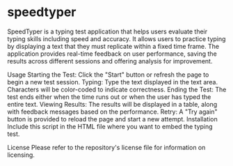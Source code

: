 # speedtyper
 
SpeedTyper is a typing test application that helps users evaluate their typing skills including speed and accuracy. It allows users to practice typing by displaying a text that they must replicate within a fixed time frame. The application provides real-time feedback on user performance, saving the results across different sessions and offering analysis for improvement.



Usage
Starting the Test: Click the "Start" button or refresh the page to begin a new test session.
Typing: Type the text displayed in the text area. Characters will be color-coded to indicate correctness.
Ending the Test: The test ends either when the time runs out or when the user has typed the entire text.
Viewing Results: The results will be displayed in a table, along with feedback messages based on the performance.
Retry: A "Try again" button is provided to reload the page and start a new attempt.
Installation
Include this script in the HTML file where you want to embed the typing test.


License
Please refer to the repository's license file for information on licensing.

